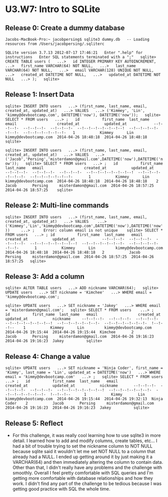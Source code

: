 # U3.W7: Intro to SQLite

## Release 0: Create a dummy database

`Jacobs-MacBook-Pro:~ jacobpersing$ sqlite3 dummy.db  
-- Loading resources from /Users/jacobpersing/.sqliterc`

`SQLite version 3.7.13 2012-07-17 17:46:21  
Enter ".help" for instructions  
Enter SQL statements terminated with a ";"  
sqlite> CREATE TABLE users (  
   ...>   id INTEGER PRIMARY KEY AUTOINCREMENT,  
   ...>   first_name VARCHAR(64) NOT NULL,  
   ...>   last_name  VARCHAR(64) NOT NULL,  
   ...>   email VARCHAR(128) UNIQUE NOT NULL,  
   ...>   created_at DATETIME NOT NULL,  
   ...>   updated_at DATETIME NOT NULL  
   ...> );  
sqlite>  `

## Release 1: Insert Data 

`sqlite> INSERT INTO users  
   ...> (first_name, last_name, email, created_at, updated_at)  
   ...> VALUES  
   ...> ('Kimmey', 'Lin', 'kimmy@devbootcamp.com', DATETIME('now'), DATETIME('now'));  
sqlite> SELECT * FROM users  
   ...> ;  
id          first_name  last_name   email                  created_at           updated_at           
--!--!--!-  --!--!--!-  --!--!--!-  --!--!--!--!--!--!--!  --!--!--!--!--!--!-  --!--!--!--!--!--!-  
1           Kimmey      Lin         kimmy@devbootcamp.com  2014-04-26 18:48:18  2014-04-26 18:48:18  
sqlite>`    

`sqlite> INSERT INTO users  
   ...> (first_name, last_name, email, created_at, updated_at)  
   ...> VALUES  
   ...> ('Jacob','Persing','misterdamon@gmail.com',DATETIME('now'),DATETIME('now'));  
sqlite> SELECT * FROM users  
   ...> ;  
id          first_name  last_name   email                  created_at           updated_at           
--!--!--!-  --!--!--!-  --!--!--!-  --!--!--!--!--!--!--!  --!--!--!--!--!--!-  --!--!--!--!--!--!-      
1           Kimmey      Lin         kimmy@devbootcamp.com  2014-04-26 18:48:18  2014-04-26 18:48:18   
2           Jacob       Persing     misterdamon@gmail.com  2014-04-26 18:57:25  2014-04-26 18:57:25   
sqlite>`  
## Release 2: Multi-line commands

`sqlite> INSERT INTO users  
   ...> (first_name, last_name, email, created_at, updated_at)  
   ...> VALUES   
   ...> ('Kimmey','Lin','kimmy@devbootcamp.com',DATETIME('now'),DATETIME('now'))    
   ...> ;   
Error: column email is not unique   
sqlite> SELECT * FROM users  
   ...> ;
id          first_name  last_name   email                  created_at           updated_at           
--!--!--!-  --!--!--!-  --!--!--!-  --!--!--!--!--!--!--!  --!--!--!--!--!--!-  --!--!--!--!--!--!-      
1           Kimmey      Lin         kimmy@devbootcamp.com  2014-04-26 18:48:18  2014-04-26 18:48:18  
2           Jacob       Persing     misterdamon@gmail.com  2014-04-26 18:57:25  2014-04-26 18:57:25  
sqlite> `

## Release 3: Add a column

` sqlite> ALTER TABLE users  
   ...> ADD nickname VARCHAR(64);  
sqlite> UPDATE users  
   ...> SET nickname = 'Kimchee'  
   ...> WHERE email = 'kimmy@devbootcamp.com';  `

` sqlite> UPDATE users  
   ...> SET nickname = 'Jakey'  
   ...> WHERE email = 'misterdamon@gmail.com';  
sqlite> SELECT * FROM users   
   ...> ;  
id          first_name  last_name   email                  created_at           updated_at           nickname    
--!--!--!-  --!--!--!-  --!--!--!-  --!--!--!--!--!--!--!  --!--!--!--!--!--!-  --!--!--!--!--!--!-  !--!--!--   
1           Kimmey      Lin         kimmy@devbootcamp.com  2014-04-26 19:15:44  2014-04-26 19:15:44  Kimchee      
2           Jacob       Persing     misterdamon@gmail.com  2014-04-26 19:16:23  2014-04-26 19:16:23  Jakey         
sqlite> `  
## Release 4: Change a value

`sqlite> UPDATE users  
   ...> SET nickname = 'Ninja Coder', first_name = 'Kimmy', last_name = 'Lin', updated_at = DATETIME('now')  
   ...> WHERE email = 'kimmy@devbootcamp.com'  
   ...> ;  
sqlite> SELECT * FROM users  
   ...> ;  
id          first_name  last_name   email                  created_at           updated_at           nickname      
--!--!--!-  --!--!--!-  --!--!--!-  --!--!--!--!--!--!--!  --!--!--!--!--!--!-  --!--!--!--!--!--!-  !--!--!--     
1           Kimmy       Lin         kimmy@devbootcamp.com  2014-04-26 19:15:44  2014-04-26 19:32:13  Ninja Coder   
2           Jacob       Persing     misterdamon@gmail.com  2014-04-26 19:16:23  2014-04-26 19:16:23  Jakey         
sqlite> `   

## Release 5: Reflect

* For this challenge, it was really cool learning how to use sqlite3 in more detail. I learned how to add and modify columns, create tables, etc... I had a bit of trouble trying to set the nickname column to NOT NULL because sqlite said it wouldn't let me set NOT NULL to a column that already had a NULL. I ended up getting around it by just making it a VARCHAR(64) and then immediately altering the column to contain data. Other than that, I didn't really have any problems and the challenge with smoothly. Overall I feel pretty comfortable with SQL queries and I'm getting more comfortable with database relationships and how they work. I didn't find any part of the challenge to be tedious because I was getting good practice with SQL the whole time.